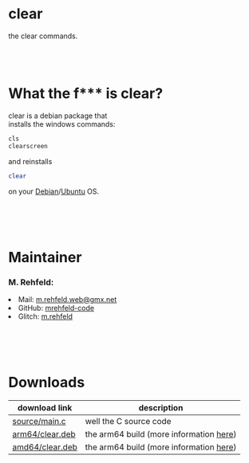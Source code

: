 # clear
the clear commands.
<br /><br /><br /><br />

# What the f*** is clear?
clear is a debian package that <br />
installs the windows commands:<br />
```bash
cls
clearscreen
``` 
and reinstalls <br />
```bash
clear
``` 
on your <a href="https://debian.com/">Debian</a>/<a href="https://ubuntu.com/">Ubuntu</a> OS.<br />
<br /><br /><br /><br />

# Maintainer
### M. Rehfeld:<ul>
  <li>Mail: <a href="mailto:m.rehfeld.web@gmx.net">m.rehfeld.web@gmx.net</a></li>
  <li>GitHub: <a href="https://github.com/mrehfeld-code/">mrehfeld-code</a></li>
  <li>Glitch: <a href="https://glitch.com/@m_rehfeld">m.rehfeld</a></li></ul>
<br /><br /><br /><br />

# Downloads
| download link | description |
| ------------- | ----------- |
| [source/main.c](https://github.com/mrehfeld-code/clear/raw/main/source/main.c) | well the C source code |
| [arm64/clear.deb](https://github.com/mrehfeld-code/clear/raw/main/arm64/clear.deb) | the arm64 build (more information [here](https://github.com/mrehfeld-code/clear/tree/main/arm64#readme)) |
| [amd64/clear.deb](https://github.com/mrehfeld-code/clear/raw/main/amd64/clear.deb) | the arm64 build (more information [here](https://github.com/mrehfeld-code/clear/tree/main/adm64#readme)) |
